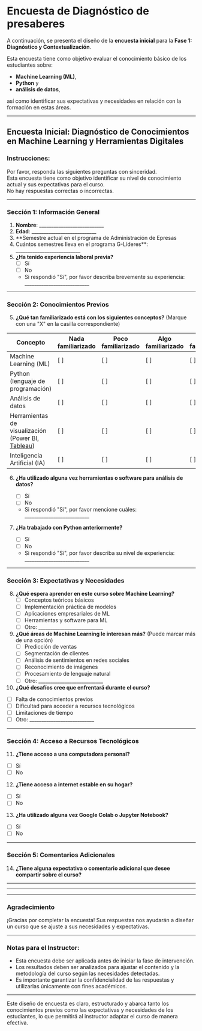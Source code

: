# Encuesta de Diagnóstico de presaberes

A continuación, se presenta el diseño de la **encuesta inicial** para la **Fase 1: Diagnóstico y Contextualización**.   

Esta encuesta tiene como objetivo evaluar el conocimiento básico de los estudiantes sobre: 
  * **Machine Learning (ML)**, 
  * **Python** y 
  * **análisis de datos**,  

así como identificar sus expectativas y necesidades en relación con la formación en estas áreas.

---

## **Encuesta Inicial: Diagnóstico de Conocimientos en Machine Learning y Herramientas Digitales**

### **Instrucciones**:
Por favor, responda las siguientes preguntas con sinceridad.   
Esta encuesta tiene como objetivo identificar su nivel de conocimiento actual y sus expectativas para el curso.  
No hay respuestas correctas o incorrectas.

---

### **Sección 1: Información General**
1. **Nombre**: ___________________________  
2. **Edad**: ___________________________  
3. **Semestre actual en el programa de Administración de Epresas 
4. Cuántos semestres lleva en el programa G-Líderes**: ___________________________  
5. **¿Ha tenido experiencia laboral previa?**  
   - [ ] Sí  
   - [ ] No  
   - Si respondió "Sí", por favor describa brevemente su experiencia: ___________________________  

---

### **Sección 2: Conocimientos Previos**
5. **¿Qué tan familiarizado está con los siguientes conceptos?** (Marque con una "X" en la casilla correspondiente)  

| Concepto                     | Nada familiarizado | Poco familiarizado | Algo familiarizado | Muy familiarizado |
|------------------------------|--------------------|--------------------|--------------------|-------------------|
| Machine Learning (ML)         | [ ]                | [ ]                | [ ]                | [ ]               |
| Python (lenguaje de programación) | [ ]                | [ ]                | [ ]                | [ ]               |
| Análisis de datos             | [ ]                | [ ]                | [ ]                | [ ]               |
| Herramientas de visualización (Power BI, [Tableau](https://www.tableau.com/es-mx/products/trial?d=7013y000002UxJiAAK&nc=7013y000002V6mpAAC&utm_source=google&utm_medium=paid_search&utm_campaign=latam_growth_tabd&utm_content=pg-es_7013y000002UxJiAAK&utm_term=tableauonline&gad_source=1&gclid=Cj0KCQjws-S-BhD2ARIsALssG0Zv-OiIX3kCe5S61rdnKE_9-5s_fiwgMB7xnRmamVuFjL4zqDjbzz4aAqcvEALw_wcB&gclsrc=aw.ds)) | [ ]                | [ ]                | [ ]                | [ ]               |
| Inteligencia Artificial (IA)  | [ ]                | [ ]                | [ ]                | [ ]               |

6. **¿Ha utilizado alguna vez herramientas o software para análisis de datos?**  
   - [ ] Sí  
   - [ ] No  
   - Si respondió "Sí", por favor mencione cuáles: ___________________________  

7. **¿Ha trabajado con Python anteriormente?**  
   - [ ] Sí  
   - [ ] No  
   - Si respondió "Sí", por favor describa su nivel de experiencia: ___________________________  

---

### **Sección 3: Expectativas y Necesidades**
8. **¿Qué espera aprender en este curso sobre Machine Learning?**  
   - [ ] Conceptos teóricos básicos  
   - [ ] Implementación práctica de modelos  
   - [ ] Aplicaciones empresariales de ML  
   - [ ] Herramientas y software para ML  
   - [ ] Otro: ___________________________  

9. **¿Qué áreas de Machine Learning le interesan más?** (Puede marcar más de una opción)  
   - [ ] Predicción de ventas  
   - [ ] Segmentación de clientes  
   - [ ] Análisis de sentimientos en redes sociales  
   - [ ] Reconocimiento de imágenes  
   - [ ] Procesamiento de lenguaje natural  
   - [ ] Otro: ___________________________  

10. **¿Qué desafíos cree que enfrentará durante el curso?**  
   - [ ] Falta de conocimientos previos  
   - [ ] Dificultad para acceder a recursos tecnológicos  
   - [ ] Limitaciones de tiempo  
   - [ ] Otro: ___________________________  

---

### **Sección 4: Acceso a Recursos Tecnológicos**
11. **¿Tiene acceso a una computadora personal?**  
   - [ ] Sí  
   - [ ] No  

12. **¿Tiene acceso a internet estable en su hogar?**  
   - [ ] Sí  
   - [ ] No  

13. **¿Ha utilizado alguna vez Google Colab o Jupyter Notebook?**  
   - [ ] Sí  
   - [ ] No  

---

### **Sección 5: Comentarios Adicionales**
14. **¿Tiene alguna expectativa o comentario adicional que desee compartir sobre el curso?**  
   ________________________________________________________________________  
   ________________________________________________________________________  

---

### **Agradecimiento**
¡Gracias por completar la encuesta! Sus respuestas nos ayudarán a diseñar un curso que se ajuste a sus necesidades y expectativas.

---

### **Notas para el Instructor**:
- Esta encuesta debe ser aplicada antes de iniciar la fase de intervención.
- Los resultados deben ser analizados para ajustar el contenido y la metodología del curso según las necesidades detectadas.
- Es importante garantizar la confidencialidad de las respuestas y utilizarlas únicamente con fines académicos.

---

Este diseño de encuesta es claro, estructurado y abarca tanto los conocimientos previos como las expectativas y necesidades de los estudiantes, lo que permitirá al instructor adaptar el curso de manera efectiva.